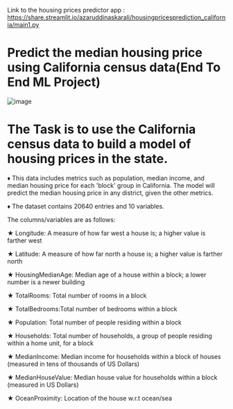Link to the housing prices predictor app :  https://share.streamlit.io/azaruddinaskarali/housingpricesprediction_california/main1.py



# Predict the median housing price using California census data(End To End ML Project)



![image](https://github.com/azaruddinaskarali/Median-Housing-Prices-Detection/blob/main/th.jfif)

# The Task is to use the California census data to build a model of housing prices in the state. 

♦ This data includes metrics such as population, median income, and median housing price for each 'block' group in California. The model will predict the median housing price in   any district, given the other metrics.

♦ The dataset contains 20640 entries and 10 variables.

 
 
 
The columns/variables are as follows:
 
★ Longitude: A measure of how far west a house is; a higher value is farther west

★ Latitude: A measure of how far north a house is; a higher value is farther north

★  HousingMedianAge: Median age of a house within a block; a lower number is a newer building

★  TotalRooms: Total number of rooms in a block

★  TotalBedrooms:Total number of bedrooms within a block

★ Population: Total number of people residing within a block

★  Households: Total number of households, a group of people residing within a home unit, for a block

★ MedianIncome: Median income for households within a block of houses (measured in tens of thousands of US Dollars)

★  MedianHouseValue: Median house value for households within a block (measured in US Dollars)

★  OceanProximity: Location of the house w.r.t ocean/sea
